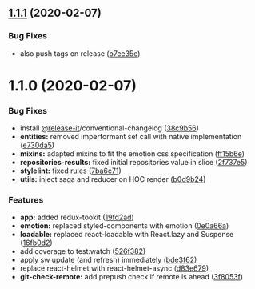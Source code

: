 <a name="1.1.1"></a>
## [1.1.1](https://github.com/freshfx/react-boilerplate/compare/v1.1.0...v1.1.1) (2020-02-07)


### Bug Fixes

* also push tags on release ([b7ee35e](https://github.com/freshfx/react-boilerplate/commit/b7ee35e))

<a name="1.1.0"></a>
# 1.1.0 (2020-02-07)


### Bug Fixes

* install [@release-it](https://github.com/release-it)/conventional-changelog ([38c9b56](https://github.com/freshfx/react-boilerplate/commit/38c9b56))
* **entities:** removed imperformant set call with native implementation ([e730da5](https://github.com/freshfx/react-boilerplate/commit/e730da5))
* **mixins:** adapted mixins to fit the emotion css specification ([ff15b6e](https://github.com/freshfx/react-boilerplate/commit/ff15b6e))
* **repositories-results:** fixed initial repositories value in slice ([2f737e5](https://github.com/freshfx/react-boilerplate/commit/2f737e5))
* **stylelint:** fixed rules ([7ba6c71](https://github.com/freshfx/react-boilerplate/commit/7ba6c71))
* **utils:** inject saga and reducer on HOC render ([b0d9b24](https://github.com/freshfx/react-boilerplate/commit/b0d9b24))


### Features

* **app:** added redux-tookit ([19fd2ad](https://github.com/freshfx/react-boilerplate/commit/19fd2ad))
* **emotion:** replaced styled-components with emotion ([0e0a66a](https://github.com/freshfx/react-boilerplate/commit/0e0a66a))
* **loadable:** replaced react-loadable with React.lazy and Suspense ([16fb0d2](https://github.com/freshfx/react-boilerplate/commit/16fb0d2))
* add coverage to test:watch ([526f382](https://github.com/freshfx/react-boilerplate/commit/526f382))
* apply sw update (and refresh) immediately ([bde3f62](https://github.com/freshfx/react-boilerplate/commit/bde3f62))
* replace react-helmet with react-helmet-async ([d83e679](https://github.com/freshfx/react-boilerplate/commit/d83e679))
* **git-check-remote:** add prepush check if remote is ahead ([3f8053f](https://github.com/freshfx/react-boilerplate/commit/3f8053f))

